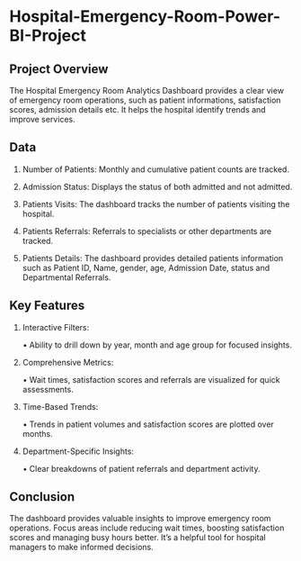 # Hospital-Emergency-Room-Power-BI-Project

## Project Overview

The Hospital Emergency Room Analytics Dashboard provides a clear view of emergency room operations, such as patient informations, satisfaction scores, admission details etc. It helps the hospital identify trends and improve services.

## Data

1. Number of Patients: Monthly and cumulative patient counts are tracked.

2. Admission Status: Displays the status of both admitted and not admitted.

3. Patients Visits: The dashboard tracks the number of patients visiting the hospital.

4. Patients Referrals: Referrals to specialists or other departments are tracked.

5. Patients Details: The dashboard provides detailed patients information such as Patient ID, Name, gender, age, Admission Date, status and Departmental Referrals.

## Key Features

1.	Interactive Filters:
   
    •	Ability to drill down by year, month and age group for focused insights.
  	
3.	Comprehensive Metrics:
   
    •	Wait times, satisfaction scores and referrals are visualized for quick assessments.
  	
4.	Time-Based Trends:
   
    •	Trends in patient volumes and satisfaction scores are plotted over months.
  	
5.	Department-Specific Insights:
   
    •	Clear breakdowns of patient referrals and department activity.
  	

## Conclusion

The dashboard provides valuable insights to improve emergency room operations. Focus areas include reducing wait times, boosting satisfaction scores and managing busy hours better. It’s a helpful tool for hospital managers to make informed decisions.


